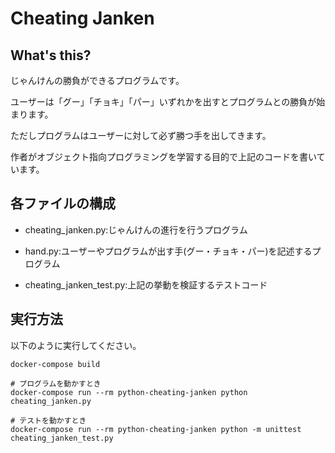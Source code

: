 # Cheating Janken

## What's this?
じゃんけんの勝負ができるプログラムです。

ユーザーは「グー」「チョキ」「パー」いずれかを出すとプログラムとの勝負が始まります。

ただしプログラムはユーザーに対して必ず勝つ手を出してきます。

作者がオブジェクト指向プログラミングを学習する目的で上記のコードを書いています。

## 各ファイルの構成

* cheating_janken.py:じゃんけんの進行を行うプログラム

* hand.py:ユーザーやプログラムが出す手(グー・チョキ・パー)を記述するプログラム

* cheating_janken_test.py:上記の挙動を検証するテストコード

## 実行方法
以下のように実行してください。
~~~
docker-compose build

# プログラムを動かすとき
docker-compose run --rm python-cheating-janken python cheating_janken.py

# テストを動かすとき
docker-compose run --rm python-cheating-janken python -m unittest cheating_janken_test.py
~~~
